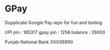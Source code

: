 # GPay
 Dupplicate Google Pay repo for fun and testing

UPI pin : 185317
gpay pin : 1258
balance : 28000

Punjab National Bank
XXXX6990
